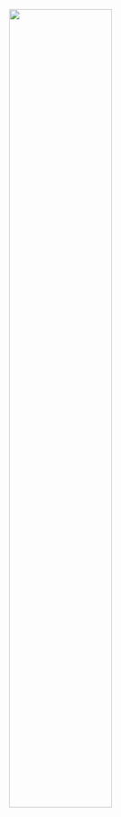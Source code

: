 <p align="center" width="200%">
    <img width="60%" src="https://user-images.githubusercontent.com/95715941/145102384-4fdfb3c7-7785-4b86-aa7a-e53b917e38f8.gif">
</p>
